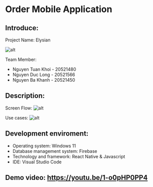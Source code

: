 # Order Mobile Application
## Introduce:
Project Name: Elysian 

![alt](https://github.com/iawtk2302/Elysian/blob/main/src/assets/img/logoElysian.png)

Team Member:
* Nguyen Tuan Khoi - 20521480
* Nguyen Duc Long - 20521566
* Nguyen Ba Khanh - 20521450
## Description: 

Screen Flow: 
![alt](https://github.com/iawtk2302/Elysian/blob/main/src/assets/img/ScreenFlowElysian.png)

Use cases:
![alt](https://github.com/iawtk2302/Elysian/blob/main/src/assets/img/UsecaseElysian.png)

## Development enviroment:
  - Operating system: Windows 11
  - Database management system: Firebase
  - Technology and framework: React Native & Javascript
  - IDE: Visual Studio Code
 
## Demo video: https://youtu.be/1-o0pHP0PP4
